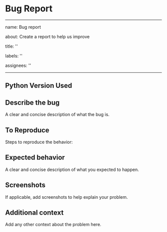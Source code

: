 # Bug Report

---
name: Bug report

about: Create a report to help us improve

title: ''

labels: ''

assignees: ''

---

## Python Version Used

## Describe the bug

A clear and concise description of what the bug is.

## To Reproduce

Steps to reproduce the behavior:

## Expected behavior

A clear and concise description of what you expected to happen.

## Screenshots

If applicable, add screenshots to help explain your problem.

## Additional context

Add any other context about the problem here.
